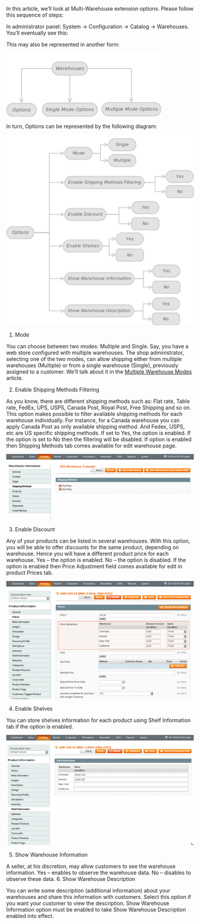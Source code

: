 In this article, we’ll look at Multi-Warehouse extension options. Please follow this sequence of steps:

In administrator panel: System -> Configuration -> Catalog -> Warehouses. You’ll eventually see this:


This may also be represented in another form:

![Figure 1. Options Overview](multiple-warehouse-figure-1-1.png)


In turn, Options can be represented by the following diagram:

![Figure 2. General Options](multiple-warehouse-figure-1-2.png)

1. Mode

You can choose between two modes: Multiple and Single. Say, you have a web store configured with multiple warehouses. The shop administrator, selecting one of the two modes, can allow shipping either from multiple warehouses (Multiple) or from a single warehouse (Single), previously assigned to a customer. We’ll talk about it in the [Multiple Warehouse Modes](http://merchantprotocol.com/multiple-warehouse-single-mode/) article.

2. Enable Shipping Methods Filtering

As you know, there are different shipping methods such as: Flat rate, Table rate, FedEx, UPS, USPS, Canada Post, Royal Post, Free Shipping and so on. This option makes possible to filter available shipping methods for each warehouse individually. For instance, for a Canada warehouse you can apply Canada Post as only available shipping method. And Fedex, USPS, etc are US specific shipping methods. If set to Yes, the option is enabled. If the option is set to No then the filtering will be disabled. If option is enabled then Shipping Methods tab comes available for edit warehouse page.

![Multiple Warehouse - Edit Warehouse - Shipping Methods](multiple-warehouse-warehouse-shipping-methods-700x244.png)

 
3. Enable Discount

Any of your products can be listed in several warehouses. With this option, you will be able to offer discounts for the same product, depending on warehouse. Hence you will have a different product price for each warehouse. Yes – the option is enabled. No – the option is disabled. If the option is enabled then Price Adjustment field comes available for edit in product Prices tab.

![Multiple Warehouse - Edit Product - Prices - Price Adjustment](multiple-warehouse-product-prices-priceadjustment-700x439.png)


4. Enable Shelves

You can store shelves information for each product using Shelf Information tab if the option is enabled.

![Multiple Warehouse - Edit Product - Shelf Information](multiple-warehouse-product-shelves-700x409.png)

 
5. Show Warehouse Information

A seller, at his discretion, may allow customers to see the warehouse information. Yes – enables to observe the warehouse data. No – disables to observe these data.
6. Show Warehouse Description

You can write some description (additional information) about your warehouses and share this information with customers. Select this option if you want your customer to view the description. Show Warehouse Information option must be enabled to take Show Warehouse Description enabled into effect.
